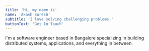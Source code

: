 ```yaml
---
title: 'Hi, my name is'
name: 'Akash Suresh'
subtitle: 'I love solving challenging problems.'
buttonText: 'Get In Touch'
---
```


I'm a software engineer based in Bangalore specializing in building distributed systems, applications, and everything in between.
